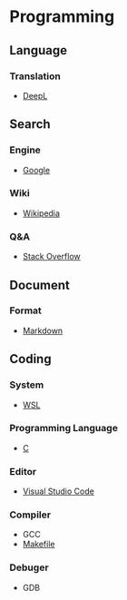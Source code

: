 # Programming

## Language
### Translation
* [DeepL](https://www.deepl.com/)


## Search
### Engine
* [Google](https://www.google.com/)

### Wiki
* [Wikipedia](https://en.wikipedia.org/)

### Q&A
* [Stack Overflow](https://stackoverflow.co/)


## Document
### Format
* [Markdown](https://daringfireball.net/projects/markdown/)


## Coding
### System
* [WSL](https://learn.microsoft.com/en-us/windows/wsl/)

### Programming Language
* [C](./C/README.md)

### Editor
* [Visual Studio Code](https://code.visualstudio.com/)

### Compiler
* GCC
* [Makefile](./Makefile/README.md)

### Debuger
* GDB